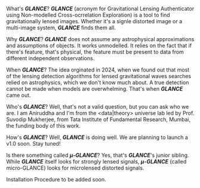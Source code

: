 What's **_GLANCE_**?
**_GLANCE_** (acronym for Gravitational Lensing Authenticator using Non-modelled Cross-ocrrelation Exploration) is a tool to find gravitationally lensed images. 
Whether it's a signle distorted image or a multi-image system, **_GLANCE_** finds them all.

Why **_GLANCE_**?
**_GLANCE_** does not assume any astrophysical approximations and assumptions of objects. It works unmodelled. It relies on the fact that if there's feature, 
that's physical, the feature must be present to data from different independent observations.

When **_GLANCE_**?
The idea orginated in 2024, when we found out that most of the lensing detection algorithms for lensed gravitational waves searches relied on astrophysics, which 
we don't know much about. A true detection cannot be made when models are overwhelming. That's when **_GLANCE_** came out.

Who's **_GLANCE_**?
Well, that's not a valid question, but you can ask who we are. I am Aniruddha and I'm from the <data|theory> universe lab led by Prof. Suvodip Mukherjee, 
from Tata Institute of Fundamental Research, Mumbai, the funding body of this work.

How's **_GLANCE_**?
Well, **_GLANCE_** is doing well. We are planning to launch a v1.0 soon. Stay tuned!

Is there something called **_$\mu$-GLANCE_**?
Yes, that's **_GLANCE_**'s junior sibling. While **_GLANCE_** itself looks for strongly lensed signals, **_$\mu$-GLANCE_** (called micro-GLANCE) looks for 
microlensed distorted signals.

Installation Procedure to be added soon.
